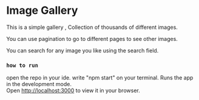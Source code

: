 # Image Gallery

This is a simple gallery , Collection of thousands of different images.

You can use pagination to go to different pages to see other images.

You can search for any image you like using the search field.

### `how to run`

open the repo in your ide.
write "npm start" on your terminal.
Runs the app in the development mode.\
Open [http://localhost:3000](http://localhost:3000) to view it in your browser.
